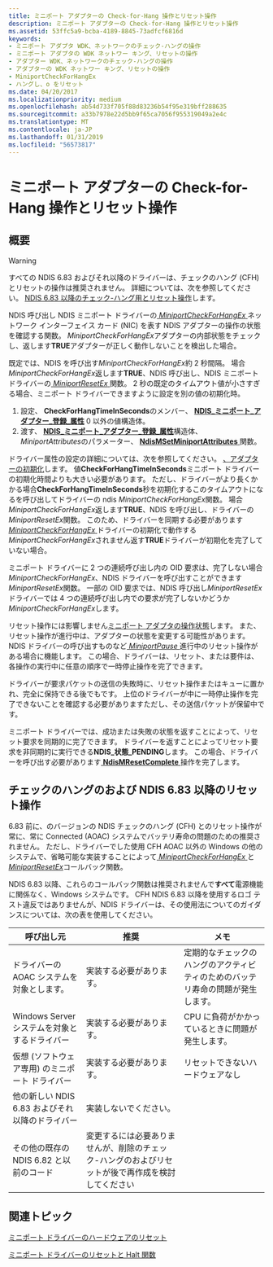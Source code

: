 ```yaml
---
title: ミニポート アダプターの Check-for-Hang 操作とリセット操作
description: ミニポート アダプターの Check-for-Hang 操作とリセット操作
ms.assetid: 53ffc5a9-bcba-4189-8845-73adfcf6816d
keywords:
- ミニポート アダプタ WDK、ネットワークのチェック-ハングの操作
- ミニポート アダプタの WDK ネットワー キング、リセットの操作
- アダプター WDK、ネットワークのチェック-ハングの操作
- アダプターの WDK ネットワー キング、リセットの操作
- MiniportCheckForHangEx
- ハングし、o をリセット
ms.date: 04/20/2017
ms.localizationpriority: medium
ms.openlocfilehash: ab54d733f705f88d83236b54f95e319bff288635
ms.sourcegitcommit: a33b7978e22d5bb9f65ca7056f955319049a2e4c
ms.translationtype: MT
ms.contentlocale: ja-JP
ms.lasthandoff: 01/31/2019
ms.locfileid: "56573817"
---
```

# <a name="miniport-adapter-check-for-hang-and-reset-operations"></a>ミニポート アダプターの Check-for-Hang 操作とリセット操作

## <a name="overview"></a>概要

> [!WARNING]
> すべての NDIS 6.83 およびそれ以降のドライバーは、チェックのハング (CFH) とリセットの操作は推奨されません。 詳細については、次を参照してください。 [NDIS 6.83 以降のチェック-ハング用とリセット操作](#check-for-hang-and-reset-operations-in-ndis-683-and-later)します。

NDIS 呼び出し NDIS ミニポート ドライバーの[ *MiniportCheckForHangEx* ](https://msdn.microsoft.com/library/windows/hardware/ff559346)ネットワーク インターフェイス カード (NIC) を表す NDIS アダプターの操作の状態を確認する関数。 *MiniportCheckForHangEx*アダプターの内部状態をチェックし、返します**TRUE**アダプターが正しく動作しないことを検出した場合。

既定では、NDIS を呼び出す*MiniportCheckForHangEx*約 2 秒間隔。 場合*MiniportCheckForHangEx*返します**TRUE**、NDIS 呼び出し、NDIS ミニポート ドライバーの[ *MiniportResetEx* ](https://msdn.microsoft.com/library/windows/hardware/ff559432)関数。 2 秒の既定のタイムアウト値が小さすぎる場合、ミニポート ドライバーできますように設定を別の値の初期化時。

1.  設定、 **CheckForHangTimeInSeconds**のメンバー、 [ **NDIS\_ミニポート\_アダプター\_登録\_属性**](https://msdn.microsoft.com/library/windows/hardware/ff565934) 0 以外の値構造体。
2.  渡す、 [ **NDIS\_ミニポート\_アダプター\_登録\_属性**](https://msdn.microsoft.com/library/windows/hardware/ff565934)構造体、 *MiniportAttributes*のパラメーター、 [ **NdisMSetMiniportAttributes** ](https://msdn.microsoft.com/library/windows/hardware/ff563672)関数。

ドライバー属性の設定の詳細については、次を参照してください。 [、アダプターの初期化](initializing-a-miniport-adapter.md)します。
値**CheckForHangTimeInSeconds**ミニポート ドライバーの初期化時間よりも大きい必要があります。 ただし、ドライバーがより長くかかる場合**CheckForHangTimeInSeconds**秒を初期化するこのタイムアウトになるを呼び出してドライバーの ndis *MiniportCheckForHangEx*関数。 場合*MiniportCheckForHangEx*返します**TRUE**、NDIS を呼び出し、ドライバーの*MiniportResetEx*関数。 このため、ドライバーを同期する必要があります[ *MiniportCheckForHangEx* ](https://msdn.microsoft.com/library/windows/hardware/ff559346)ドライバーの初期化で動作する*MiniportCheckForHangEx*されません返す**TRUE**ドライバーが初期化を完了していない場合。

ミニポート ドライバーに 2 つの連続呼び出し内の OID 要求は、完了しない場合*MiniportCheckForHangEx*、NDIS ドライバーを呼び出すことができます*MiniportResetEx*関数。 一部の OID 要求では、NDIS 呼び出し*MiniportResetEx*ドライバーでは 4 つの連続呼び出し内での要求が完了しないかどうか*MiniportCheckForHangEx*します。

リセット操作には影響しません[ミニポート アダプタの操作状態](miniport-adapter-states-and-operations.md)します。 また、リセット操作が進行中は、アダプターの状態を変更する可能性があります。 NDIS ドライバーの呼び出すものなど[ *MiniportPause* ](https://msdn.microsoft.com/library/windows/hardware/ff559418)進行中のリセット操作がある場合に機能します。 この場合、ドライバーは、リセット、または要件は、各操作の実行中に任意の順序で一時停止操作を完了できます。

ドライバーが要求パケットの送信の失敗時に、リセット操作またはキューに置かれ、完全に保持できる後でもです。 上位のドライバーが中に一時停止操作を完了できないことを確認する必要がありますただし、その送信パケットが保留中です。

ミニポート ドライバーでは、成功または失敗の状態を返すことによって、リセット要求を同期的に完了できます。 ドライバーを返すことによってリセット要求を非同期的に実行できる**NDIS\_状態\_PENDING**します。 この場合、ドライバーを呼び出す必要があります[ **NdisMResetComplete** ](https://msdn.microsoft.com/library/windows/hardware/ff563663)操作を完了します。

## <a name="check-for-hang-and-reset-operations-in-ndis-683-and-later"></a>チェックのハングのおよび NDIS 6.83 以降のリセット操作

6.83 前に、のバージョンの NDIS チェックのハング (CFH) とのリセット操作が常に、常に Connected (AOAC) システムでバッテリ寿命の問題のための推奨されません。 ただし、ドライバーでした使用 CFH AOAC 以外の Windows の他のシステムで、省略可能な実装することによって[ *MiniportCheckForHangEx* ](https://docs.microsoft.com/windows-hardware/drivers/ddi/content/ndis/nc-ndis-miniport_check_for_hang)と[ *MiniportResetEx*](https://docs.microsoft.com/windows-hardware/drivers/ddi/content/ndis/nc-ndis-miniport_reset)コールバック関数。 

NDIS 6.83 以降、これらのコールバック関数は推奨されませんで**すべて**電源機能に関係なく、Windows システムです。 CFH NDIS 6.83 以降を使用するロゴ テスト違反ではありませんが、NDIS ドライバーは、その使用法についてのガイダンスについては、次の表を使用してください。

| 呼び出し元 | 推奨 | メモ |
| --- | --- | --- |
| ドライバーの AOAC システムを対象とします。 | 実装する必要があります。 | 定期的なチェックのハングのアクティビティのためのバッテリ寿命の問題が発生します。 |
| Windows Server システムを対象とするドライバー | 実装する必要があります。 | CPU に負荷がかかっているときに問題が発生します。 |
| 仮想 (ソフトウェア専用) のミニポート ドライバー | 実装する必要があります。 | リセットできないハードウェアなし |
| 他の新しい NDIS 6.83 およびそれ以降のドライバー | 実装しないでください。 |
| その他の既存の NDIS 6.82 と以前のコード | 変更するには必要ありませんが、削除のチェック-ハングのおよびリセットが後で再作成を検討してください |

## <a name="related-topics"></a>関連トピック


[ミニポート ドライバーのハードウェアのリセット](hardware-reset.md)

[ミニポート ドライバーのリセットと Halt 関数](https://msdn.microsoft.com/library/windows/hardware/ff564064)

 

 






